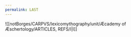 ```yaml
---
permalink: LAST
---
```

![[notBorges/CARPVS/lexicomythography/unit/Æcademy of Æschertology/ARTICLES, REFS/I|I]]

